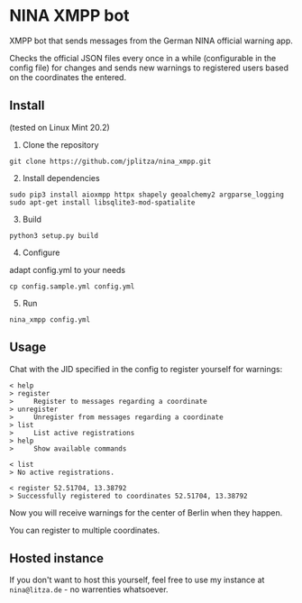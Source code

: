 # NINA XMPP bot

XMPP bot that sends messages from the German NINA official warning app.

Checks the official JSON files every once in a while (configurable in the config
file) for changes and sends new warnings to registered users based on the
coordinates the entered.

## Install

(tested on Linux Mint 20.2)

1. Clone the repository

`git clone https://github.com/jplitza/nina_xmpp.git`

2. Install dependencies

```
sudo pip3 install aioxmpp httpx shapely geoalchemy2 argparse_logging
sudo apt-get install libsqlite3-mod-spatialite
```

3. Build

`python3 setup.py build`

4. Configure

adapt config.yml to your needs

`cp config.sample.yml config.yml`

5. Run

`nina_xmpp config.yml`

## Usage

Chat with the JID specified in the config to register yourself for warnings:

```
< help
> register
>     Register to messages regarding a coordinate
> unregister
>     Unregister from messages regarding a coordinate
> list
>     List active registrations
> help
>     Show available commands

< list
> No active registrations.

< register 52.51704, 13.38792
> Successfully registered to coordinates 52.51704, 13.38792
```

Now you will receive warnings for the center of Berlin when they happen.

You can register to multiple coordinates.

## Hosted instance

If you don't want to host this yourself, feel free to use my instance at
`nina@litza.de` - no warrenties whatsoever.
